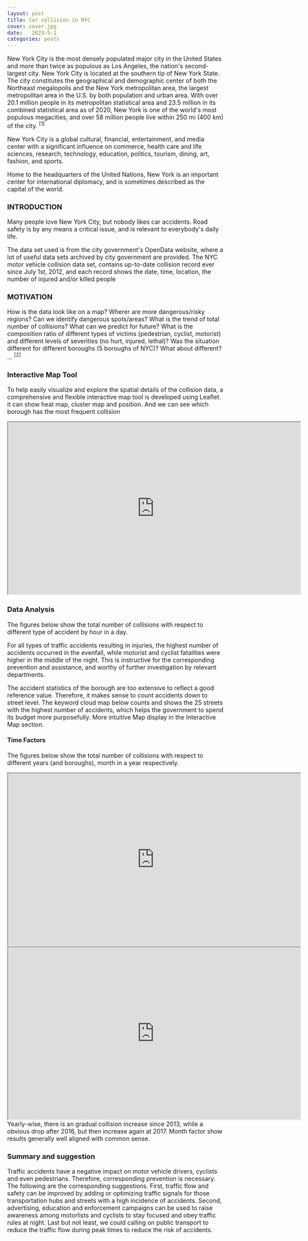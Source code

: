 ```yaml
---
layout: post
title: Car collision in NYC
cover: cover.jpg
date:   2023-5-1
categories: posts
---
```


New York City is the most densely populated major city in the United States and more than twice as populous as Los Angeles, the nation's second-largest city. New York City is located at the southern tip of New York State. The city constitutes the geographical and demographic center of both the Northeast megalopolis and the New York metropolitan area, the largest metropolitan area in the U.S. by both population and urban area. With over 20.1 million people in its metropolitan statistical area and 23.5 million in its combined statistical area as of 2020, New York is one of the world's most populous megacities, and over 58 million people live within 250 mi (400 km) of the city.  <sup>[1]</sup> 

New York City is a global cultural, financial, entertainment, and media center with a significant influence on commerce, health care and life sciences, research, technology, education, politics, tourism, dining, art, fashion, and sports. 

Home to the headquarters of the United Nations, New York is an important center for international diplomacy, and is sometimes described as the capital of the world.

### INTRODUCTION
Many people love New York City, but nobody likes car accidents. Road safety is by any means a critical issue, and is relevant to everybody's daily life.

The data set used is from the city government's OpenData website, where a lot of useful data sets archived by city government are provided. The NYC motor vehicle collision data set, contains up-to-date collision record ever since July 1st, 2012, and each record shows the date, time, location, the number of injured and/or killed people

### MOTIVATION

How is the data look like on a map? Wherer are  more dangerous/risky regions? 
Can we identify dangerous spots/areas?
What is the trend of total number of collisions? What can we predict for future?
What is the composition ratio of different types of victims (pedestrian, cyclist, motorist) and different levels of severities (no hurt, injured, lethal)?
Was the situation different for different boroughs (5 boroughs of NYC)? What about different? ... <sup>[2]</sup>

### Interactive Map Tool

To help easily visualize and explore the spatial details of the collision data, a comprehensive and flexible interactive map tool is developed using Leaflet.
it can show heat map, cluster map and position. And we can see which borough has the most frequent collision

<iframe src="https://raw.githack.com/M3LLI55X/m3lli55x.github.io/master/webpages/mar.html" width="680" height="400"> </iframe>

### Data Analysis

The figures below show the total number of collisions with respect to different type of accident by hour in a day.

For all types of traffic accidents resulting in injuries, the highest number of accidents occurred in the evenfall, while motorist and cyclist fatalities were higher in the middle of the night.
This is instructive for the corresponding prevention and assistance, and worthy of further investigation by relevant departments.

The accident statistics of the borough are too extensive to reflect a good reference value. Therefore, it makes sense to count accidents down to street level. 
The keyword cloud map below counts and shows the 25 streets with the highest number of accidents, which helps the government to spend its budget more purposefully.
More intuitive Map display in the Interactive Map section.

#### Time Factors

The figures below show the total number of collisions with respect to different years (and boroughs), month in a year respectively.
<iframe src="https://raw.githack.com/M3LLI55X/m3lli55x.github.io/master/webpages/month.html" width="680" height="400"> </iframe>
<iframe src="https://raw.githack.com/M3LLI55X/m3lli55x.github.io/master/webpages/year.html" width="680" height="400"> </iframe>
Yearly-wise, there is an gradual collision increase since 2013, while a obvious drop after 2016, but then increase again at 2017.
Month factor show results generally well aligned with common sense.

### Summary and suggestion

Traffic accidents have a negative impact on motor vehicle drivers, cyclists and even pedestrians. Therefore, corresponding prevention is necessary. The following are the corresponding suggestions.
First, traffic flow and safety can be improved by adding or optimizing traffic signals for those transportation hubs and streets with a high incidence of accidents. 
Second, advertising, education and enforcement campaigns can be used to raise awareness among motorlists and cyclists to stay focused and obey traffic rules at night.
Last but not least, we could calling on public transport to reduce the traffic flow during peak times to reduce the risk of accidents.



